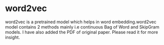 # word2vec
word2vec is a pretrained model which helps in word embedding.word2vec model contains 2 methods mainly i.e continuous Bag of Word and SkipGram models. I have also added the PDF of original paper. Please read it for more insight. 
